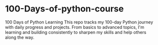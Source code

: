# 100-Days-of-python-course
100 Days of Python Learning This repo tracks my 100-day Python journey with daily progress and projects. From basics to advanced topics, I'm learning and building consistently to sharpen my skills and help others along the way.
